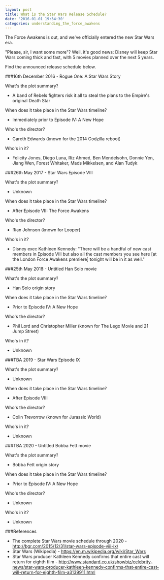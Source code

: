 ```yaml
---
layout: post
title: What is the Star Wars Release Schedule?
date: '2016-01-01 19:34:30'
categories: understanding_the_force_awakens
---
```


The Force Awakens is out, and we've officially entered the new Star Wars era.

"Please, sir, I want some more"? Well, it's good news: Disney will keep Star Wars coming thick and fast, with 5 movies planned over the next 5 years.

Find the announced release schedule below.

###16th December 2016 - Rogue One: A Star Wars Story

What's the plot summary?

* A band of Rebels fighters risk it all to steal the plans to the Empire's original Death Star

When does it take place in the Star Wars timeline?

* Immediately prior to Episode IV: A New Hope

Who's the director?

* Gareth Edwards (known for the 2014 Godzilla reboot)

Who's in it?

* Felicity Jones, Diego Luna, Riz Ahmed, Ben Mendelsohn, Donnie Yen, Jiang Wen, Forest Whitaker, Mads Mikkelsen, and Alan Tudyk

###26th May 2017 - Star Wars Episode VIII

What's the plot summary?

* Unknown

When does it take place in the Star Wars timeline?

* After Episode VII: The Force Awakens

Who's the director?

* Rian Johnson (known for Looper)

Who's in it?

* Disney exec Kathleen Kennedy: "There will be a handful of new cast members in Episode VIII but also all the cast members you see here [at the London Force Awakens premiere] tonight will be in it as well."

###25th May 2018 - Untitled Han Solo movie

What's the plot summary?

* Han Solo origin story

When does it take place in the Star Wars timeline?

* Prior to Episode IV: A New Hope

Who's the director?

* Phil Lord and Christopher Miller (known for The Lego Movie and 21 Jump Street)

Who's in it?

* Unknown

###TBA 2019 - Star Wars Episode IX

What's the plot summary?

* Unknown

When does it take place in the Star Wars timeline?

* After Episode VIII 

Who's the director?

* Colin Trevorrow (known for Jurassic World)

Who's in it?

* Unknown

###TBA 2020 - Untitled Bobba Fett movie

What's the plot summary?

* Bobba Fett origin story

When does it take place in the Star Wars timeline?

* Prior to Episode IV: A New Hope

Who's the director?

* Unknown

Who's in it?

* Unknown

###References

* The complete Star Wars movie schedule through 2020 - http://bgr.com/2015/12/31/star-wars-episode-viii-ix/
* Star Wars (Wikipedia) - https://en.m.wikipedia.org/wiki/Star_Wars
* Star Wars producer Kathleen Kennedy confirms that entire cast will return for eighth film - http://www.standard.co.uk/showbiz/celebrity-news/star-wars-producer-kathleen-kennedy-confirms-that-entire-cast-will-return-for-eighth-film-a3139911.html